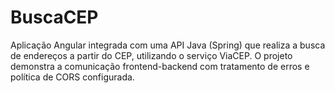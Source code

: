 # BuscaCEP
Aplicação Angular integrada com uma API Java (Spring) que realiza a busca de endereços a partir do CEP, utilizando o serviço ViaCEP. O projeto demonstra a comunicação frontend-backend com tratamento de erros e política de CORS configurada.

